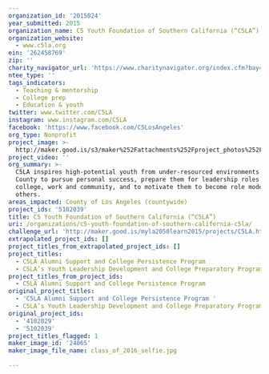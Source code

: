 ```yaml
---
organization_id: '2015024'
year_submitted: 2015
organization_name: C5 Youth Foundation of Southern California (“C5LA”)
organization_website:
  - www.c5la.org
ein: '262458769'
zip: ''
charity_navigator_url: 'https://www.charitynavigator.org/index.cfm?bay=search.profile&ein=262458769'
ntee_type: ''
tags_indicators:
  - Teaching & mentorship
  - College prep
  - Education & youth
twitter: www.twitter.com/C5LA
instagram: www.instagram.com/C5LA
facebook: 'https://www.facebook.com/C5LosAngeles'
org_type: Nonprofit
project_image: >-
  http://maker.good.is/s3/maker%252Fattachments%252Fproject_photos%252Fimages%252F24065%252Fdisplay%252Fclass_of_2016_selfie.jpg=c570x385
project_video: ''
org_summary: >-
  C5LA inspires high-potential youth from under-resourced environments in LA
  County to pursue personal success, prepare them for leadership roles in
  college, work and community, and to motivate them to become role models for
  others.
areas_impacted: County of Los Angeles (countywide)
project_ids: '5102039'
title: C5 Youth Foundation of Southern California (“C5LA”)
uri: /organizations/c5-youth-foundation-of-southern-california-c5la/
challenge_url: 'http://maker.good.is/myla2050learn2015/projects/C5LA.html'
extrapolated_project_ids: []
project_titles_from_extrapolated_project_ids: []
project_titles:
  - C5LA Alumni Support and College Persistence Program
  - C5LA’s Youth Leadership Development and College Preparatory Program
project_titles_from_project_ids:
  - C5LA Alumni Support and College Persistence Program
original_project_titles:
  - 'C5LA Alumni Support and College Persistence Program '
  - C5LA’s Youth Leadership Development and College Preparatory Program
original_project_ids:
  - '4102029'
  - '5102039'
project_titles_flagged: 1
maker_image_id: '24065'
maker_image_file_name: class_of_2016_selfie.jpg

---
```

